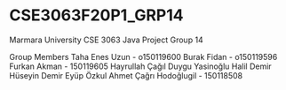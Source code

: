 # CSE3063F20P1_GRP14
Marmara University CSE 3063 Java Project Group 14

Group Members
Taha Enes Uzun - o150119600
Burak Fidan - o150119596
Furkan Akman - 150119605
Hayrullah Çağıl
Duygu Yasinoğlu
Halil Demir
Hüseyin Demir
Eyüp Özkul
Ahmet Çağrı Hodoğlugil - 150118508
